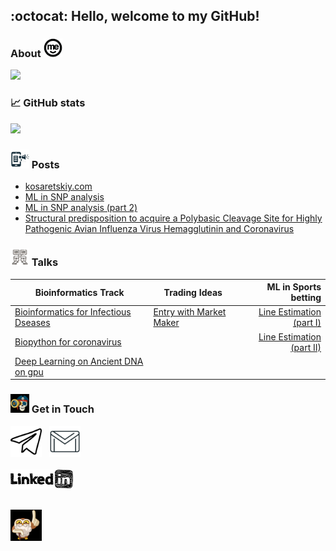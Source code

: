 ## :octocat: Hello, welcome to my GitHub! 

### About <img src="https://raw.githubusercontent.com/cappelchi/cappelchi/master/me_icon.png" width="30px"/>

<img src="https://raw.githubusercontent.com/cappelchi/cappelchi/master/cv_interactive.gif" width="800px">
  
### 📈 GitHub stats
<p><img src="https://github-readme-streak-stats.herokuapp.com?user=cappelchi&theme=dracula"/></p>

### <img src="https://raw.githubusercontent.com/cappelchi/cappelchi/master/posts_icon.gif" width="30px"/> Posts
- [kosaretskiy.com](https://kosaretskiy.com)
- [ML in SNP analysis](https://youtu.be/urTLCscw63w)
- [ML in SNP analysis (part 2)](https://youtu.be/8pjzET-MaFw)
- [Structural predisposition to acquire a Polybasic Cleavage Site for Highly Pathogenic Avian Influenza Virus Hemagglutinin and Coronavirus](https://raw.githubusercontent.com/cappelchi/Bioinformatics-for-Infectious-Diseases/master/Structural%20predisposition%20to%20acquire%20%20a%20Polybasic%20Cleavage%20Site%20for%20Highly%20Pathogenic%20Avian%20Influenza%20Virus%20Hemagglutinin%20and%20Coronavirus.pdf)

### <img src="https://raw.githubusercontent.com/cappelchi/cappelchi/master/talks_icon.png" width="30px"/> Talks
Bioinformatics Track| Trading Ideas| ML in Sports betting      
------- | ---------------- | ----------:
[Bioinformatics for Infectious Dseases](https://github.com/cappelchi/Bioinformatics-for-Infectious-Diseases/blob/master/Pine_Bio_Infection_Dseases_presentation_part2.ipynb)  | [Entry with Market Maker](https://github.com/cappelchi/How-to-use-Python-in-Trading-for-entry-with-Market-Maker/blob/master/How_to_use_Python_in_Trading_for_entry_with_Market_Maker.ipynb) | [Line Estimation (part I)](https://www.kaggle.com/code/ilfiore/introduction)
[Biopython for coronavirus](https://github.com/cappelchi/Coronavirus/blob/master/Biopython_coronavirus_notebook_tutorial.ipynb)  |         | [Line Estimation (part II)](https://www.kaggle.com/code/ilfiore/sports-betting-line-estimation)
[Deep Learning on Ancient DNA on gpu](https://github.com/cappelchi/Ancient-DNA-with-GPU/blob/master/Deep_Learning_on_Ancient_DNA_on_gpu.ipynb)   |  |       


### <img src="https://raw.githubusercontent.com/cappelchi/cappelchi/main/eye_animated_sticker%20(1).gif" width="30px"> Get in Touch</a>
<a href="https://t.me/cappelchi">
    <img src="https://raw.githubusercontent.com/cappelchi/cappelchi/master/telegram_icon.png" width="50px"/></a>
&nbsp;
<a href="cappelchi@gmail.com">
    <img src="https://raw.githubusercontent.com/cappelchi/cappelchi/master/email_envelope_gmail_letter_logo_icon.png" width="50px"/></a>
<br></br>
<a href="https://www.linkedin.com/in/mikhail-kosaretskiy-97241b28/">
    <img src="https://raw.githubusercontent.com/cappelchi/cappelchi/master/linkedin_icon.png" width="100px"/></a>
<br></br>
<p><img src="https://raw.githubusercontent.com/cappelchi/cappelchi/main/one_for_me.gif" width="50px">
</a>

 
 
